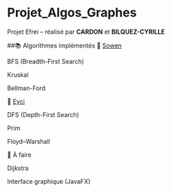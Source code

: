 # Projet_Algos_Graphes
Projet Efrei – réalisé par __CARDON__ et __BILQUEZ-CYRILLE__

##📚 Algorithmes implémentés
🔹 <ins>Sowen </ins>

BFS (Breadth-First Search)

Kruskal

Bellman-Ford

🔹 <ins>Eyci</ins>

DFS (Depth-First Search)

Prim

Floyd–Warshall

🚧 À faire

Dijkstra

Interface graphique (JavaFX)
